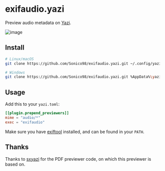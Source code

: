 # exifaudio.yazi

Preview audio metadata on [Yazi](https://github.com/sxyazi/yazi).

![image](https://github.com/Sonico98/exifaudio.yazi/assets/61394886/53c1492c-9f05-4c80-a4e7-94fb36f35ca9)

## Install

```sh
# Linux/macOS
git clone https://github.com/Sonico98/exifaudio.yazi.git ~/.config/yazi/plugins/exifaudio.yazi

# Windows
git clone https://github.com/Sonico98/exifaudio.yazi.git %AppData%\yazi\config\plugins\exifaudio.yazi
```

## Usage

Add this to your `yazi.toml`:

```toml
[[plugin.prepend_previewers]]
mime = "audio/*"
exec = "exifaudio"
```

Make sure you have [exiftool](https://exiftool.org/) installed, and can be found in your `PATH`.

## Thanks

Thanks to [sxyazi](https://github.com/sxyazi) for the PDF previewer code, on which this previewer is based on.

